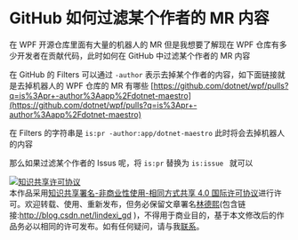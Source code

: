 # GitHub 如何过滤某个作者的 MR 内容

在 WPF 开源仓库里面有大量的机器人的 MR 但是我想要了解现在 WPF 仓库有多少开发者在贡献代码，此时如何在 GitHub 中过滤某个作者的 MR 内容

<!--more-->
<!-- 发布 -->

在 GitHub 的 Filters 可以通过 `-author` 表示去掉某个作者的内容，如下面链接就是去掉机器人的 WPF 仓库的 MR 有哪些 [https://github.com/dotnet/wpf/pulls?q=is%3Apr+-author%3Aapp%2Fdotnet-maestro](https://github.com/dotnet/wpf/pulls?q=is%3Apr+-author%3Aapp%2Fdotnet-maestro)

在 Filters 的字符串是 `is:pr -author:app/dotnet-maestro` 此时将会去掉机器人的内容

那么如果过滤某个作者的 Issus 呢，将 `is:pr` 替换为 `is:issue ` 就可以

<a rel="license" href="http://creativecommons.org/licenses/by-nc-sa/4.0/"><img alt="知识共享许可协议" style="border-width:0" src="https://licensebuttons.net/l/by-nc-sa/4.0/88x31.png" /></a><br />本作品采用<a rel="license" href="http://creativecommons.org/licenses/by-nc-sa/4.0/">知识共享署名-非商业性使用-相同方式共享 4.0 国际许可协议</a>进行许可。欢迎转载、使用、重新发布，但务必保留文章署名[林德熙](http://blog.csdn.net/lindexi_gd)(包含链接:http://blog.csdn.net/lindexi_gd )，不得用于商业目的，基于本文修改后的作品务必以相同的许可发布。如有任何疑问，请与我[联系](mailto:lindexi_gd@163.com)。

